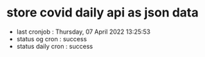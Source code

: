 # store covid daily api as json data

- last cronjob : Thursday, 07 April 2022 13:25:53
- status og cron : success
- status daily cron : success
      
      